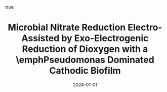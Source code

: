 ---
id: philipponMicrobialNitrateReduction2024
title: Microbial Nitrate Reduction Electro-Assisted by Exo-Electrogenic Reduction
  of Dioxygen with a \emphPseudomonas Dominated Cathodic Biofilm
date: '2024-01-01'
authors:
- Philippon, Timothé and Behan, James A. and Barrière, Frédéric
doi: 10.1016/j.electacta.2024.144573
publication: 'In: *Electrochimica Acta* 497'
publication_types:
- 1
selected: false
tags: []
projects: []
math: true
links:
- name: Publisher
  url: https://doi.org/10.1016/j.electacta.2024.144573

---